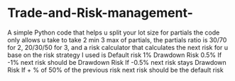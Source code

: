 # Trade-and-Risk-management-
A simple Python code that helps u split your lot size for partials the code only allows u take to take 2 min 3 max of partials, the partials ratio is 30/70 for 2, 20/30/50 for 3,  and a risk calculator that calculates the next risk for u base on the risk  strategy I used is 
Default risk 1%
Drawdown Risk 0.5%
If -1% next risk should be Drawdown Risk
If -0.5% next risk stays Drawdown Risk
If + % of 50% of the previous risk next risk should be the default risk
